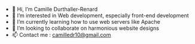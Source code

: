 - 👋 Hi, I’m Camille Durthaller-Renard
- 👀 I’m interested in Web development, especially front-end development
- 🌱 I’m currently learning how to use web servers like Apache
- 💞️ I’m looking to collaborate on harmonious website designs
- 📫 Contact me : camilledr10@gmail.com

